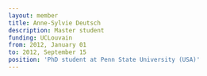 ```yaml
---
layout: member
title: Anne-Sylvie Deutsch
description: Master student
funding: UCLouvain
from: 2012, January 01
to: 2012, September 15
position: 'PhD student at Penn State University (USA)'
---
```

